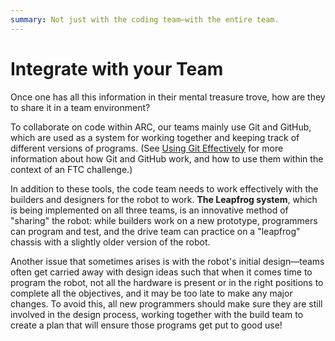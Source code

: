 ```yaml
---
summary: Not just with the coding team—with the entire team.
---
```


# Integrate with your Team

Once one has all this information in their mental treasure trove, how are they to share it in a team environment?

To collaborate on code within ARC, our teams mainly use Git and GitHub, which are used as a system for working together and keeping track of different versions of programs. (See [Using Git Effectively](https://andover-robotics.gitbook.io/arc-software/working-with-a-team/using-git-effectively) for more information about how Git and GitHub work, and how to use them within the context of an FTC challenge.)

In addition to these tools, the code team needs to work effectively with the builders and designers for the robot to work. **The Leapfrog system**, which is being implemented on all three teams, is an innovative method of "sharing" the robot: while builders work on a new prototype, programmers can program and test, and the drive team can practice on a "leapfrog" chassis with a slightly older version of the robot.

Another issue that sometimes arises is with the robot's initial design—teams often get carried away with design ideas such that when it comes time to program the robot, not all the hardware is present or in the right positions to complete all the objectives, and it may be too late to make any major changes. To avoid this, all new programmers should make sure they are still involved in the design process, working together with the build team to create a plan that will ensure those programs get put to good use!



